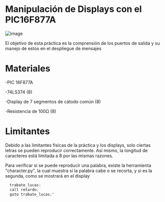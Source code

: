 # Manipulación de Displays con el PIC16F877A

![image](https://github.com/user-attachments/assets/bffcba36-89e7-4827-a1a4-671058767143)

El objetivo de esta práctica es la comprensión de los puertos de salida y su manejo de estos en el despliegue de mensajes

# Materiales

-PIC 16F877A

-74LS374 (8)

-Display de 7 segmentos de cátodo común (8)

-Resistencia de 100Ω (8)

# Limitantes

Debido a las limitantes fisicas de la práctica y los displays, solo ciertas letras se pueden reproducir correctamente. Así mismo, la longitud de caracteres está limitada a 8 por las mismas razones.

Para verificar si se puede reproducir una palabra, existe la herramienta "character.py", la cual muestra si la palabra cabe o se recorta, y si es la segunda, como se mostrará en el display

```python:src/helloworld.py
  trabate_lucas;
  call retardo;
  goto trabate_lucas;"

```
